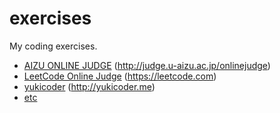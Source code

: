 # exercises
My coding exercises.
* [AIZU ONLINE JUDGE](aoj) (http://judge.u-aizu.ac.jp/onlinejudge)
* [LeetCode Online Judge](leetCodeOJ) (https://leetcode.com)
* [yukicoder](yukicoder) (http://yukicoder.me)
* [etc](etc)
